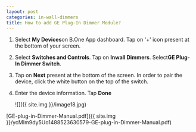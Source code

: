 ```yaml
---
layout: post
categories: in-wall-dimmers
title: How to add GE Plug-In Dimmer Module?
---
```


1. Select **My Devices**on B.One App dashboard. Tap on &#39;+&#39; icon present at the bottom of your screen.

2. Select **Switches and Controls**. Tap on **Inwall Dimmers**. Select**GE Plug-In Dimmer Switch**.

3. Tap on **Next** present at the bottom of the screen. In order to pair the device, click the white button on the top of the switch.

4. Enter the device information. Tap **Done**

    ![]({{ site.img }}/image18.jpg)

[GE-plug-in-Dimmer-Manual.pdf]({{ site.img }}/ycMIm9dy5Uo1488523630579-GE-plug-in-Dimmer-Manual.pdf)